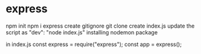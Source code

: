 # express

npm init 
npm i express
create gitignore
git clone 
create index.js
update the script as "dev": "node index.js"
installing nodemon package


in index.js
const express =  require("express");
const app  = express();





